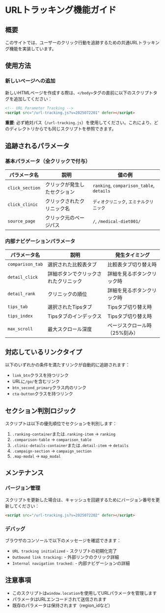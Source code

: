 # URLトラッキング機能ガイド

## 概要
このサイトでは、ユーザーのクリック行動を追跡するための共通URLトラッキング機能を実装しています。

## 使用方法

### 新しいページへの追加
新しいHTMLページを作成する際は、`</body>`タグの直前に以下のスクリプトタグを追加してください：

```html
<!-- URL Parameter Tracking -->
<script src="/url-tracking.js?v=2025072201" defer></script>
```

**重要**: 必ず絶対パス（`/url-tracking.js`）を使用してください。これにより、どのディレクトリからでも同じスクリプトを参照できます。

## 追跡されるパラメータ

### 基本パラメータ（全クリックで付与）
| パラメータ名 | 説明 | 値の例 |
|------------|------|--------|
| `click_section` | クリックが発生したセクション | `ranking`, `comparison_table`, `details` |
| `click_clinic` | クリックされたクリニック名 | `ディオクリニック`, `エミナルクリニック` |
| `source_page` | クリック元のページパス | `/`, `/medical-diet001/` |

### 内部ナビゲーションパラメータ
| パラメータ名 | 説明 | 発生タイミング |
|------------|------|--------------|
| `comparison_tab` | 選択された比較表タブ | 比較表タブ切り替え時 |
| `detail_click` | 詳細ボタンでクリックされたクリニック | 詳細を見るボタンクリック時 |
| `detail_rank` | クリニックの順位 | 詳細を見るボタンクリック時 |
| `tips_tab` | 選択されたTipsタブ | Tipsタブ切り替え時 |
| `tips_index` | Tipsタブのインデックス | Tipsタブ切り替え時 |
| `max_scroll` | 最大スクロール深度 | ページスクロール時（25%刻み） |

## 対応しているリンクタイプ

以下のいずれかの条件を満たすリンクが自動的に追跡されます：
- `link_btn`クラスを持つリンク
- URLに`/go/`を含むリンク
- `btn_second_primary`クラス内のリンク
- `cta-button`クラスを持つリンク

## セクション判別ロジック

スクリプトは以下の優先順位でセクションを判別します：
1. `.ranking-container`または`.ranking-item` → `ranking`
2. `.comparison-table` → `comparison_table`
3. `.clinic-details-container`または`.detail-item` → `details`
4. `.campaign-section` → `campaign_section`
5. `.map-modal` → `map_modal`

## メンテナンス

### バージョン管理
スクリプトを更新した場合は、キャッシュを回避するためにバージョン番号を更新してください：
```html
<script src="/url-tracking.js?v=2025072202" defer></script>
```

### デバッグ
ブラウザのコンソールで以下のメッセージを確認できます：
- `URL tracking initialized` - スクリプトの初期化完了
- `Outbound link tracking:` - 外部リンクのクリック詳細
- `Internal navigation tracked:` - 内部ナビゲーションの詳細

## 注意事項
- このスクリプトは`window.location`を使用してURLパラメータを管理します
- パラメータはURLエンコードされて送信されます
- 既存のパラメータは保持されます（region_idなど）